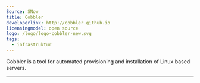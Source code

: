 ```yaml
---
Source: SNow
title: Cobbler
developerlink: http://cobbler.github.io
licensingmodel: open source
logo: /logo/logo-cobbler-new.svg
tags:
  - infrastruktur
---
```


Cobbler is a tool for automated provisioning and installation of Linux based servers.

---
